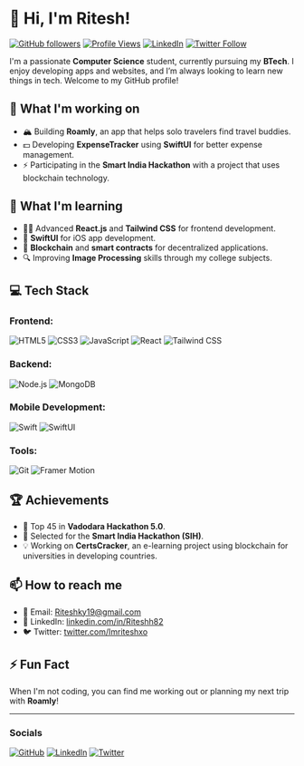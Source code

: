 # 👋 Hi, I'm **Ritesh**!

[![GitHub followers](https://img.shields.io/github/followers/Riteshh82?label=Follow%20Me&style=social)](https://github.com/Riteshh82)
[![Profile Views](https://komarev.com/ghpvc/?username=Riteshh82&color=brightgreen)](https://github.com/Riteshh82)
[![LinkedIn](https://img.shields.io/badge/-Connect-blue?style=flat&logo=Linkedin&logoColor=white&link=https://www.linkedin.com/in/Riteshh82/)](https://www.linkedin.com/in/Riteshh82/)
[![Twitter Follow](https://img.shields.io/twitter/follow/Imriteshxo?style=social)](https://twitter.com/Imriteshxo)

I'm a passionate **Computer Science** student, currently pursuing my **BTech**. I enjoy developing apps and websites, and I’m always looking to learn new things in tech. Welcome to my GitHub profile!

## 🔭 What I'm working on
- 🏔️ Building **Roamly**, an app that helps solo travelers find travel buddies.
- 💵 Developing **ExpenseTracker** using **SwiftUI** for better expense management.
- ⚡ Participating in the **Smart India Hackathon** with a project that uses blockchain technology.

## 🌱 What I'm learning
- 🧑‍💻 Advanced **React.js** and **Tailwind CSS** for frontend development.
- 📱 **SwiftUI** for iOS app development.
- 🔗 **Blockchain** and **smart contracts** for decentralized applications.
- 🔍 Improving **Image Processing** skills through my college subjects.

## 💻 Tech Stack

### Frontend:
![HTML5](https://img.shields.io/badge/-HTML5-E34F26?style=flat-square&logo=html5&logoColor=white)
![CSS3](https://img.shields.io/badge/-CSS3-1572B6?style=flat-square&logo=css3)
![JavaScript](https://img.shields.io/badge/-JavaScript-F7DF1E?style=flat-square&logo=javascript&logoColor=black)
![React](https://img.shields.io/badge/-React-61DAFB?style=flat-square&logo=react&logoColor=black)
![Tailwind CSS](https://img.shields.io/badge/-Tailwind%20CSS-38B2AC?style=flat-square&logo=tailwind-css&logoColor=white)

### Backend:
![Node.js](https://img.shields.io/badge/-Node.js-43853D?style=flat-square&logo=node.js&logoColor=white)
![MongoDB](https://img.shields.io/badge/-MongoDB-47A248?style=flat-square&logo=mongodb&logoColor=white)

### Mobile Development:
![Swift](https://img.shields.io/badge/-Swift-FA7343?style=flat-square&logo=swift&logoColor=white)
![SwiftUI](https://img.shields.io/badge/-SwiftUI-0078D6?style=flat-square&logo=swift&logoColor=white)

### Tools:
![Git](https://img.shields.io/badge/-Git-F05032?style=flat-square&logo=git&logoColor=white)
![Framer Motion](https://img.shields.io/badge/-Framer%20Motion-007ACC?style=flat-square&logo=framer&logoColor=white)

## 🏆 Achievements
- 🎉 Top 45 in **Vadodara Hackathon 5.0**.
- 🏅 Selected for the **Smart India Hackathon (SIH)**.
- 💡 Working on **CertsCracker**, an e-learning project using blockchain for universities in developing countries.

## 📫 How to reach me
- 📧 Email: [Riteshky19@gmail.com](mailto:riteshky19@gmail.com)
- 💼 LinkedIn: [linkedin.com/in/Riteshh82](https://www.linkedin.com/in/Riteshh82/)
- 🐦 Twitter: [twitter.com/Imriteshxo](https://twitter.com/Imriteshxo)

## ⚡ Fun Fact
When I'm not coding, you can find me working out or planning my next trip with **Roamly**!

---

### Socials

[![GitHub](https://img.shields.io/badge/-GitHub-black?style=for-the-badge&logo=github)](https://github.com/Riteshh82)
[![LinkedIn](https://img.shields.io/badge/-LinkedIn-blue?style=for-the-badge&logo=Linkedin&logoColor=white)](https://www.linkedin.com/in/Riteshh82/)
[![Twitter](https://img.shields.io/badge/-Twitter-1DA1F2?style=for-the-badge&logo=Twitter&logoColor=white)](https://twitter.com/Imriteshxo)
